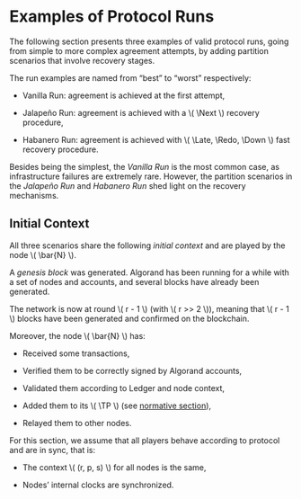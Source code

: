 $$
\newcommand \TP {\mathrm{TransactionPool}}
\newcommand \Next {\mathit{next}}
\newcommand \Late {\mathit{late}}
\newcommand \Redo {\mathit{redo}}
\newcommand \Down {\mathit{down}}
$$

# Examples of Protocol Runs

The following section presents three examples of valid protocol runs, going from
simple to more complex agreement attempts, by adding partition scenarios that involve
recovery stages.

The run examples are named from “best” to “worst” respectively:

- Vanilla Run: agreement is achieved at the first attempt,
 
- Jalapeño Run: agreement is achieved with a \\( \Next \\) recovery procedure,

- Habanero Run: agreement is achieved with \\( \Late, \Redo, \Down \\) fast recovery
procedure.

Besides being the simplest, the _Vanilla Run_ is the most common case, as infrastructure
failures are extremely rare. However, the partition scenarios in the _Jalapeño Run_
and _Habanero Run_ shed light on the recovery mechanisms.

## Initial Context

All three scenarios share the following _initial context_ and are played by the
node \\( \bar{N} \\).

A _genesis block_ was generated. Algorand has been running for a while with a set
of nodes and accounts, and several blocks have already been generated.

The network is now at round \\( r - 1 \\) (with \\( r >> 2 \\)), meaning that
\\( r - 1 \\) blocks have been generated and confirmed on the blockchain.

Moreover, the node \\( \bar{N} \\) has:

- Received some transactions,

- Verified them to be correctly signed by Algorand accounts,

- Validated them according to Ledger and node context,

- Added them to its \\( \TP \\) (see [normative section](./ledger.md#transaction-pool)),

- Relayed them to other nodes.

For this section, we assume that all players behave according to protocol and are
in sync, that is:

- The context \\( (r, p, s) \\) for all nodes is the same,

- Nodes’ internal clocks are synchronized.